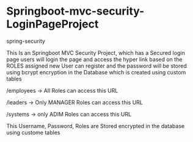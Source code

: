 # Springboot-mvc-security-LoginPageProject
spring-security

This Is an Springboot MVC Security Project, which has a Secured login page
users will login the page and access the hyper link based on the ROLES assigned
new User can register and the password will be stored using bcrypt encryption in the Database which is created using custom tables

/employees -> All Roles can access this URL

/leaders -> Only MANAGER Roles can access this URL

/systems -> only ADIM Roles can access this URL

This Username, Password, Roles are Stored encrypted in the database using custome tables
